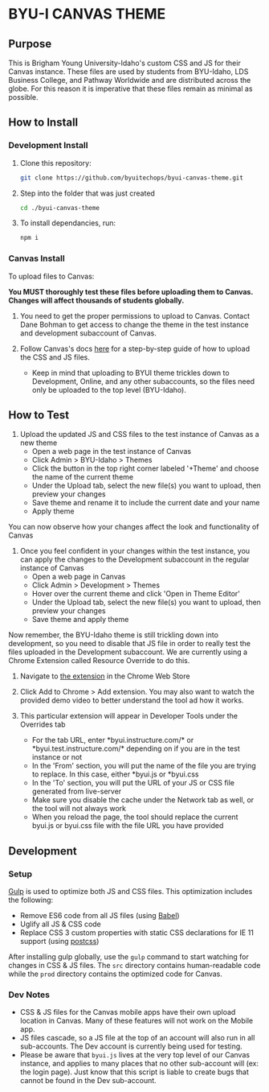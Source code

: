 # BYU-I CANVAS THEME

## Purpose
This is Brigham Young University-Idaho's custom CSS and JS for their Canvas instance. These files are used by students from BYU-Idaho, LDS Business College, and Pathway Worldwide and are distributed across the globe. For this reason it is imperative that these files remain as minimal as possible.


## How to Install

### Development Install

1. Clone this repository:
    ```bash
    git clone https://github.com/byuitechops/byui-canvas-theme.git
    ```
1. Step into the folder that was just created 
    ```bash
    cd ./byui-canvas-theme
    ```
1. To install dependancies, run:
    ```bash
    npm i
    ```


### Canvas Install
To upload files to Canvas:

**You MUST thoroughly test these files before uploading them to Canvas. Changes will affect thousands of students globally.**

1. You need to get the proper permissions to upload to Canvas. Contact Dane Bohman to get access to change the theme in the test instance and development subaccount of Canvas.

1. Follow Canvas's docs [here](https://community.canvaslms.com/docs/DOC-10862-4214724282) for a step-by-step guide of how to upload the CSS and JS files.
    * Keep in mind that uploading to BYUI theme trickles down to Development, Online, and any other subaccounts, so the files need only be uploaded to the top level (BYU-Idaho).


## How to Test

1. Upload the updated JS and CSS files to the test instance of Canvas as a new theme
    * Open a web page in the test instance of Canvas
    * Click Admin > BYU-Idaho > Themes
    * Click the button in the top right corner labeled '+Theme' and choose the name of the current theme
    * Under the Upload tab, select the new file(s) you want to upload, then preview your changes
    * Save theme and rename it to include the current date and your name
    * Apply theme

You can now observe how your changes affect the look and functionality of Canvas

1. Once you feel confident in your changes within the test instance, you can apply the changes to the Development subaccount in the regular instance of Canvas
    * Open a web page in Canvas
    * Click Admin > Development > Themes
    * Hover over the current theme and click 'Open in Theme Editor'
    * Under the Upload tab, select the new file(s) you want to upload, then preview your changes
    * Save theme and apply theme

Now remember, the BYU-Idaho theme is still trickling down into development, so you need to disable that JS file in order to really test the files uploaded in the Development subaccount. We are currently using a Chrome Extension called Resource Override to do this.

1. Navigate to [the extension](https://chrome.google.com/webstore/detail/resource-override/pkoacgokdfckfpndoffpifphamojphii) in the Chrome Web Store

1. Click Add to Chrome > Add extension. You may also want to watch the provided demo video to better understand the tool ad how it works.

1. This particular extension will appear in Developer Tools under the Overrides tab
    * For the tab URL, enter \*byui.instructure.com/* or \*byui.test.instructure.com/* depending on if you are in the test instance or not
    * In the 'From' section, you will put the name of the file you are trying to replace. In this case, either \*byui.js or \*byui.css
    * In the 'To' section, you will put the URL of your JS or CSS file generated from live-server
    * Make sure you disable the cache under the Network tab as well, or the tool will not always work
    * When you reload the page, the tool should replace the current byui.js or byui.css file with the file URL you have provided


## Development

### Setup
[Gulp](https://www.npmjs.com/package/gulp) is used to optimize both JS and CSS files. This optimization includes the following:
- Remove ES6 code from all JS files (using [Babel](https://babeljs.io/))
- Uglify all JS & CSS code
- Replace CSS 3 custom properties with static CSS declarations for IE 11 support (using [postcss](https://github.com/postcss))

After installing gulp globally, use the `gulp` command to start watching for changes in CSS & JS files.
The `src` directory contains human-readable code while the `prod` directory contains the optimized code for Canvas.

### Dev Notes
- CSS & JS files for the Canvas mobile apps have their own upload location in Canvas. Many of these features will not work on the Mobile app.
- JS files cascade, so a JS file at the top of an account will also run in all sub-accounts. The Dev account is currently being used for testing.
- Please be aware that `byui.js` lives at the very top level of our Canvas instance, and applies to many places that no other sub-account will (ex: the login page). Just know that this script is liable to create bugs that cannot be found in the Dev sub-account.

